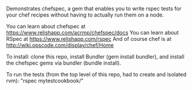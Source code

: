 Demonstrates chefspec, a gem that enables you to write rspec tests for your chef recipes without having to actually run them on a node.

You can learn about chefspec at https://www.relishapp.com/acrmp/chefspec/docs
You can learn about RSpec at https://www.relishapp.com/rspec
And of course chef is at http://wiki.opscode.com/display/chef/Home

To install: clone this repo, install Bundler (gem install bundler), and install the chefspec gems via bundler (bundle install).

To run the tests (from the top level of this repo, had to create and isolated rvm): "rspec mytestcookbook/"
